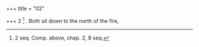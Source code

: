 +++
title = "02"

+++
2 [^2] . Both sit down to the north of the fire,


[^2]:  2 seq. Comp. above, chap. 2, 8 seq.
